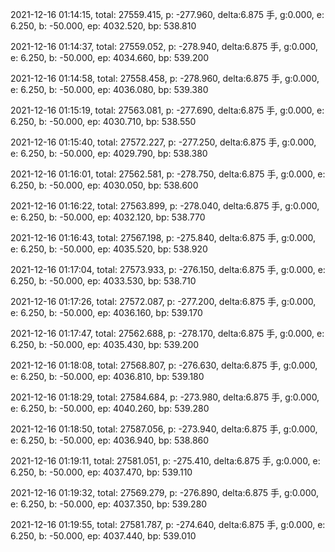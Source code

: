 2021-12-16 01:14:15, total: 27559.415, p: -277.960, delta:6.875 手, g:0.000, e: 6.250, b: -50.000, ep: 4032.520, bp: 538.810

2021-12-16 01:14:37, total: 27559.052, p: -278.940, delta:6.875 手, g:0.000, e: 6.250, b: -50.000, ep: 4034.660, bp: 539.200

2021-12-16 01:14:58, total: 27558.458, p: -278.960, delta:6.875 手, g:0.000, e: 6.250, b: -50.000, ep: 4036.080, bp: 539.380

2021-12-16 01:15:19, total: 27563.081, p: -277.690, delta:6.875 手, g:0.000, e: 6.250, b: -50.000, ep: 4030.710, bp: 538.550

2021-12-16 01:15:40, total: 27572.227, p: -277.250, delta:6.875 手, g:0.000, e: 6.250, b: -50.000, ep: 4029.790, bp: 538.380

2021-12-16 01:16:01, total: 27562.581, p: -278.750, delta:6.875 手, g:0.000, e: 6.250, b: -50.000, ep: 4030.050, bp: 538.600

2021-12-16 01:16:22, total: 27563.899, p: -278.040, delta:6.875 手, g:0.000, e: 6.250, b: -50.000, ep: 4032.120, bp: 538.770

2021-12-16 01:16:43, total: 27567.198, p: -275.840, delta:6.875 手, g:0.000, e: 6.250, b: -50.000, ep: 4035.520, bp: 538.920

2021-12-16 01:17:04, total: 27573.933, p: -276.150, delta:6.875 手, g:0.000, e: 6.250, b: -50.000, ep: 4033.530, bp: 538.710

2021-12-16 01:17:26, total: 27572.087, p: -277.200, delta:6.875 手, g:0.000, e: 6.250, b: -50.000, ep: 4036.160, bp: 539.170

2021-12-16 01:17:47, total: 27562.688, p: -278.170, delta:6.875 手, g:0.000, e: 6.250, b: -50.000, ep: 4035.430, bp: 539.200

2021-12-16 01:18:08, total: 27568.807, p: -276.630, delta:6.875 手, g:0.000, e: 6.250, b: -50.000, ep: 4036.810, bp: 539.180

2021-12-16 01:18:29, total: 27584.684, p: -273.980, delta:6.875 手, g:0.000, e: 6.250, b: -50.000, ep: 4040.260, bp: 539.280

2021-12-16 01:18:50, total: 27587.056, p: -273.940, delta:6.875 手, g:0.000, e: 6.250, b: -50.000, ep: 4036.940, bp: 538.860

2021-12-16 01:19:11, total: 27581.051, p: -275.410, delta:6.875 手, g:0.000, e: 6.250, b: -50.000, ep: 4037.470, bp: 539.110

2021-12-16 01:19:32, total: 27569.279, p: -276.890, delta:6.875 手, g:0.000, e: 6.250, b: -50.000, ep: 4037.350, bp: 539.280

2021-12-16 01:19:55, total: 27581.787, p: -274.640, delta:6.875 手, g:0.000, e: 6.250, b: -50.000, ep: 4037.440, bp: 539.010